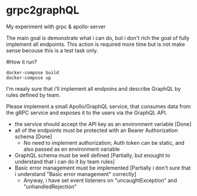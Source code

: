 # grpc2graphQL
My experiment with grpc &amp; apollo-server

The main goal is demonstrate what i can do, but i don't rich the goal of fully implement all endpoints. This action is required more time but is not make sense becouse this is a test task only.

#How it run?
```
docker-compose build
docker-compose up
```

I'm reaaly sure that i'll implement all endpoins and  describe GraphQL by rules defined by team.

Please implement a small Apollo/GraphQL service, that consumes data from the gRPC service and exposes it to the users via the GraphQL API.

- the service should accept the API key as an environment variable [Done]
- all of the endpoints must be protected with an Bearer Authorization schema [Done]
  - No need to implement authorization; Auth token can be static, and also passed as en environment variable
- GraphQL schema must be well defined [Partially, but enought to understand that i can do it by team rules]
- Basic error management must be implemented [Partially i don't sure that i understand "Basic error management" correctly]
  - Anyway, i have set event listeners on "uncaughtException" and "unhandledRejection"


